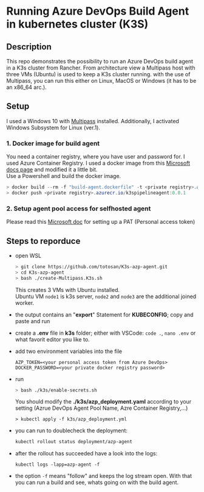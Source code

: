 # Running Azure DevOps Build Agent in kubernetes cluster (K3S)

## Description ##
This repo demonstrates the possibility to run an Azure DevOps build agent in a K3s cluster from Rancher.
From architecture view a Multipass host with three VMs (Ubuntu) is used to keep a K3s cluster running. with the use of Multipass, you can run this either on Linux, MacOS or Windows (it has to be an x86_64 arc.).

## Setup ##
I used a Windows 10 with [Multipass](https://multipass.run) installed.
Additionally, I activated Windows Subsystem for Linux (ver.1).
### 1. Docker image for build agent ###
You need a container registry, where you have user and password for. I used Azure Container Registry.
I used a docker image from this [Microsoft docs page](https://docs.microsoft.com/en-us/azure/devops/pipelines/agents/docker?view=azure-devops#linux) and modified it a little bit.   
Use a Powershell and build the docker image. 
```powershell
> docker build --rm -f "build-agent.dockerfile" -t <private registry>.azurecr.io/k3spipelineagent:0.0.1 "."
> docker push <private registry>.azurecr.io/k3spipelineagent:0.0.1
```
### 2. Setup agent pool access for selfhosted agent ###

Please read this [Microsoft doc](https://docs.microsoft.com/en-us/azure/devops/pipelines/agents/v2-linux?view=azure-devops) for setting up a PAT (Personal access token)

## Steps to reporduce ##
- open WSL   
   ```bash
   > git clone https://github.com/totosan/K3s-azp-agent.git
   > cd K3s-azp-agent
   > bash ./create-Multipass.K3s.sh
   ```
   This creates 3 VMs with Ubuntu installed.   
   Ubuntu VM `node1` is k3s server, `node2` and `node3` are the      additional joined worker.

- the output contains an "**export**" Statement for **KUBECONFIG**; copy and paste and run
- create a **.env** file in **k3s** folder; either with VSCode: `code .`, `nano .env` or what favorit editor you like to.
- add two environment variables into the file  
    ```
    AZP_TOKEN=<your personal access token from Azure DevOps>
    DOCKER_PASSWORD=<your private docker registry password>
    ```
- run
    ```bash
    > bash ./k3s/enable-secrets.sh
    ```
    You should modify the **./k3s/azp_deployment.yaml** according to your setting (Azrue DevOps Agent Pool Name, Azre Container Registry,...)
    ```
    > kubectl apply -f k3s/azp_deployment.yml
    ```
- you can run to doublecheck the deployment:
    ```bash
    kubectl rollout status deployment/azp-agent
    ```
- after the rollout has succeeded have a look into the logs:
    ```
    kubectl logs -lapp=azp-agent -f
    ```
- the option `-f` means "follow" and keeps the log stream open. With that you can run a build and see, whats going on with the build agent.
